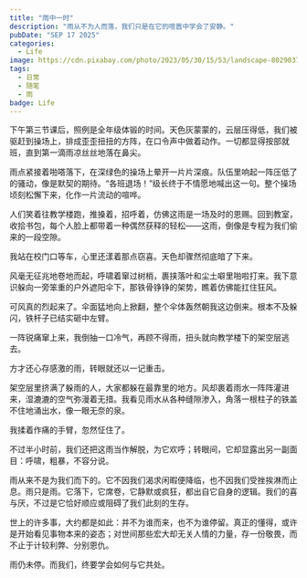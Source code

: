```yaml
---
title: "雨中一时"
description: "雨从不为人而落，我们只是在它的喧嚣中学会了安静。"
pubDate: "SEP 17 2025"
categories:
  - Life
image: https://cdn.pixabay.com/photo/2023/05/30/15/53/landscape-8029037_960_720.jpg
tags:
  - 日常
  - 随笔
  - 雨
badge: Life
---
```


下午第三节课后，照例是全年级体锻的时间。天色灰蒙蒙的，云层压得低，我们被驱赶到操场上，排成歪歪扭扭的方阵，在口令声中做着动作。一切都显得按部就班，直到第一滴雨凉丝丝地落在鼻尖。

雨点紧接着啪嗒落下，在深绿色的操场上晕开一片片深痕。队伍里响起一阵压低了的骚动，像是默契的期待。“各班退场！”级长终于不情愿地喊出这一句。整个操场顷刻松懈下来，化作一片流动的喧哗。

人们笑着往教学楼跑，推搡着，招呼着，仿佛这雨是一场及时的恩赐。回到教室，收拾书包，每个人脸上都带着一种偶然获释的轻松——这雨，倒像是专程为我们偷来的一段空隙。

我站在校门口等车，心里还漾着那点窃喜。天色却骤然彻底暗了下来。

风毫无征兆地卷地而起，呼啸着窜过树梢，裹挟落叶和尘土噼里啪啦打来。我下意识躲向一旁笨重的户外遮阳伞下，那铁骨铮铮的架势，瞧着仿佛能扛住狂风。

可风真的烈起来了。伞面猛地向上掀翻，整个伞体轰然朝我这边倒来。根本不及躲闪，铁杆子已结实砸中左臂。

一阵锐痛窜上来，我倒抽一口冷气，再顾不得雨，扭头就向教学楼下的架空层逃去。

方才还心存感激的雨，转眼就还以一记重击。

架空层里挤满了躲雨的人，大家都躲在最靠里的地方。风却裹着雨水一阵阵灌进来，湿漉漉的空气弥漫着无措。我看见雨水从各种缝隙渗入，角落一根柱子的铁盖不住地涌出水，像一眼无奈的泉。

我揉着作痛的手臂，忽然怔住了。

不过半小时前，我们还把这雨当作解脱，为它欢呼；转眼间，它却显露出另一副面目：呼啸，粗暴，不容分说。

雨从来不是为我们而下的。它不因我们渴求闲暇便降临，也不因我们受挫挨淋而止息。雨只是雨。它落下，它席卷，它静默或疯狂，都出自它自身的逻辑。我们的喜与厌，不过是它恰好顺应或阻碍了我们此刻的生存。

世上的许多事，大约都是如此：并不为谁而来，也不为谁停留。真正的懂得，或许是开始看见事物本来的姿态；对世间那些宏大却无关人情的力量，存一份敬畏，而不止于计较利弊、分别恩仇。

雨仍未停。而我们，终要学会如何与它共处。